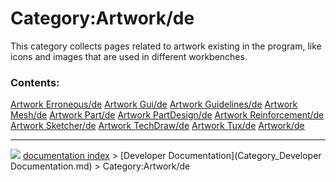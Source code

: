 # Category:Artwork/de
This category collects pages related to artwork existing in the program, like icons and images that are used in different workbenches.

### Contents:

    
  [Artwork Erroneous/de](Artwork_Erroneous/de.md)           [Artwork Gui/de](Artwork_Gui/de.md)             [Artwork Guidelines/de](Artwork_Guidelines/de.md)
  [Artwork Mesh/de](Artwork_Mesh/de.md)                     [Artwork Part/de](Artwork_Part/de.md)           [Artwork PartDesign/de](Artwork_PartDesign/de.md)
  [Artwork Reinforcement/de](Artwork_Reinforcement/de.md)   [Artwork Sketcher/de](Artwork_Sketcher/de.md)   [Artwork TechDraw/de](Artwork_TechDraw/de.md)
  [Artwork Tux/de](Artwork_Tux/de.md)                       [Artwork/de](Artwork/de.md)



---
![](images/Right_arrow.png) [documentation index](../README.md) > [Developer Documentation](Category_Developer Documentation.md) > Category:Artwork/de
